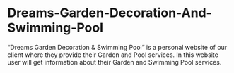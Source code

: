 # Dreams-Garden-Decoration-And-Swimming-Pool
“Dreams Garden Decoration &amp; Swimming Pool” is a personal website of our client where they provide their Garden and Pool services. In this website user will get information about their Garden and Swimming Pool services.
